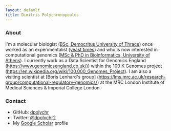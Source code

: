 ```yaml
---
layout: default
title: Dimitris Polychronopoulos
---
```


### About

I'm a molecular biologist ([BSc, Democritus University of Thrace](http://www.mbg.duth.gr/)) once worked as an experimentalist ([yeast times](https://www.ncbi.nlm.nih.gov/pubmed/19661920)) and who is now interested in computational genomics ([MSc & PhD in Bioinformatics, University of Athens](http://www.demokritos.gr/?lang=en)). 
I currently work as a Data Scientist for Genomics England (https://www.genomicsengland.co.uk/)) within the 100 K Genomes project (https://en.wikipedia.org/wiki/100,000_Genomes_Project). I am also a visiting scientist at [Boris Lenhard's group] (https://lms.mrc.ac.uk/research-group/computational-regulatory-genomics/) at the MRC London Institute of Medical Sciences & Imperial College London.

### Contact

- GitHub: [dpolychr](https://github.com/dpolychr)
- Twitter: [@dpolychr2](https://twitter.com/dpolychr2)
- My [Google Scholar](https://scholar.google.com/citations?user=LsI4gg0AAAAJ) profile




